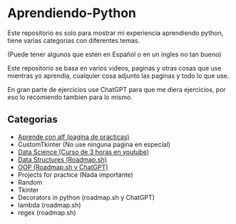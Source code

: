 # Aprendiendo-Python

Este repositorio es solo para mostrar mi experiencia aprendiendo python, tiene varias categorias con diferentes temas.

(Puede tener algunos que esten en Español o en un ingles no tan bueno)

Este repositorio se basa en varios videos, paginas y otras cosas que use mientras yo aprendia, cualquier cosa adjunto las paginas y todo lo que use.

En gran parte de ejercicios use ChatGPT para que me diera ejercicios, por eso lo recomiendo tambien para lo mismo.
## Categorias

 - [Aprende con alf (pagina de practicas)](https://aprendeconalf.es/docencia/python/ejercicios/)
 - CustomTkinter (No use ninguna pagina en especial)
 - [Data Science (Curso de 3 horas en youtube)](https://www.youtube.com/watch?v=zAIWnwqHGok&t=416s&ab_channel=ArtificialCorner)
 - [Data Structures (Roadmap.sh)](https://roadmap.sh/python)
- [OOP (Roadmap.sh y ChatGPT)](https://roadmap.sh/python)
 - Projects for practice (Nada importante)
- Random
- Tkinter
- Decorators in python (roadmap.sh y ChatGPT)
- lambda (roadmap.sh)
- regex (roadmap.sh)
